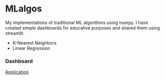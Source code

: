 # MLalgos
My implementations of traditional ML algorithms using numpy. I have created simple dashboards for educative purposes and shared them using streamlit.
* K-Nearest Neighbors
* Linear Regression


### Dashboard
[Application](https://share.streamlit.io/sulmank/mlalgos/main/KNN/app.py)

